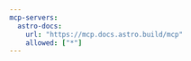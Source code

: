 ```yaml
---
mcp-servers:
  astro-docs:
    url: "https://mcp.docs.astro.build/mcp"
    allowed: ["*"]
---
```


<!--

# Astro Documentation MCP Server
# Remote HTTP MCP server for Astro documentation search and content access
#
# No authentication required - public service
# Documentation: https://docs.astro.build/
#
# Available tools:
#   - Search and query Astro documentation
#   - Access Astro guides, references, and tutorials
#   - Get information about Astro features and APIs
#
# Usage:
#   imports:
#     - shared/mcp/astro-docs.md

-->

